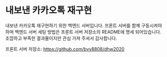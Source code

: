 # 내보낸 카카오톡 재구현

내보낸 카카오톡 재구현하기 위한 백엔드 서버입니다. 프론트 서버를 함께 구동시켜야 하며 백엔드 서버 세팅 방법은 프론트 서버 저장소의 README에 명세 되어있습니다. 조잡하고 부족한 결과물이지만 관심 가져 주셔서 감사합니다.

프론트 서버 저장소: https://github.com/bvv8808/dhw2020
